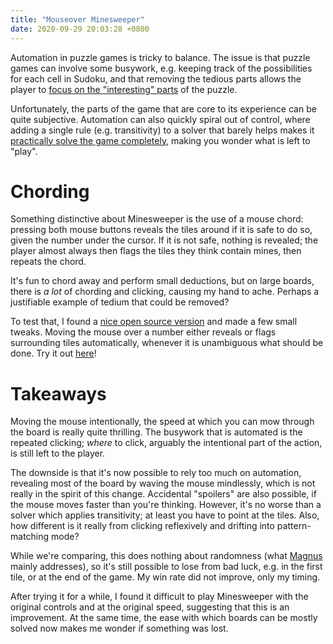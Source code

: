 ```yaml
---
title: "Mouseover Minesweeper"
date: 2020-09-29 20:03:28 +0800
---
```


Automation in puzzle games is tricky to balance.
The issue is that puzzle games can involve some busywork, e.g. keeping track of the possibilities for each cell in Sudoku, and that removing the tedious parts allows the player to [focus on the "interesting" parts](https://www.playgoodsudoku.com/) of the puzzle.

Unfortunately, the parts of the game that are core to its experience can be quite subjective.
Automation can also quickly spiral out of control, where adding a single rule (e.g. transitivity) to a solver that barely helps makes it [practically solve the game completely](https://magnushoff.com/articles/minesweeper/), making you wonder what is left to "play".

# Chording

Something distinctive about Minesweeper is the use of a mouse chord: pressing both mouse buttons reveals the tiles around if it is safe to do so, given the number under the cursor.
If it is not safe, nothing is revealed; the player almost always then flags the tiles they think contain mines, then repeats the chord.

It's fun to chord away and perform small deductions, but on large boards, there is _a lot_ of chording and clicking, causing my hand to ache. Perhaps a justifiable example of tedium that could be removed?

To test that, I found a [nice open source version](https://github.com/amyngyn/minesweeper) and made a few small tweaks. Moving the mouse over a number either reveals or flags surrounding tiles automatically, whenever it is unambiguous what should be done. Try it out [here](https://dariusf.github.io/mouseover-minesweeper/)!

# Takeaways

Moving the mouse intentionally, the speed at which you can mow through the board is really quite thrilling.
The busywork that is automated is the repeated clicking; _where_ to click, arguably the intentional part of the action, is still left to the player.

The downside is that it's now possible to rely too much on automation, revealing most of the board by waving the mouse mindlessly, which is not really in the spirit of this change.
Accidental "spoilers" are also possible, if the mouse moves faster than you're thinking.
However, it's no worse than a solver which applies transitivity; at least you have to point at the tiles.
Also, how different is it really from clicking reflexively and drifting into pattern-matching mode?

While we're comparing, this does nothing about randomness (what [Magnus](https://magnushoff.com/articles/minesweeper/) mainly addresses), so it's still possible to lose from bad luck, e.g. in the first tile, or at the end of the game. My win rate did not improve, only my timing.

After trying it for a while, I found it difficult to play Minesweeper with the original controls and at the original speed, suggesting that this is an improvement.
At the same time, the ease with which boards can be mostly solved now makes me wonder if something was lost.
